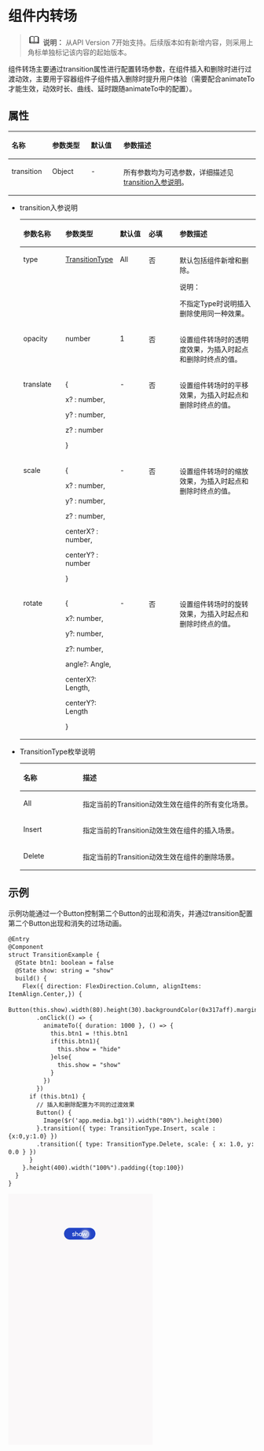 # 组件内转场<a name="ZH-CN_TOPIC_0000001237715077"></a>

>![](../../public_sys-resources/icon-note.gif) **说明：** 
>从API Version 7开始支持。后续版本如有新增内容，则采用上角标单独标记该内容的起始版本。

组件转场主要通过transition属性进行配置转场参数，在组件插入和删除时进行过渡动效，主要用于容器组件子组件插入删除时提升用户体验（需要配合animateTo才能生效，动效时长、曲线、延时跟随animateTo中的配置）。

## 属性<a name="section96162324014"></a>

<table><thead align="left"><tr><th class="cellrowborder" valign="top" width="16.36%" id="mcps1.1.5.1.1"><p>名称</p>
</th>
<th class="cellrowborder" valign="top" width="15.64%" id="mcps1.1.5.1.2"><p>参数类型</p>
</th>
<th class="cellrowborder" valign="top" width="13.200000000000001%" id="mcps1.1.5.1.3"><p>默认值</p>
</th>
<th class="cellrowborder" valign="top" width="54.800000000000004%" id="mcps1.1.5.1.4"><p>参数描述</p>
</th>
</tr>
</thead>
<tbody><tr><td class="cellrowborder" valign="top" width="16.36%" headers="mcps1.1.5.1.1 "><p>transition</p>
</td>
<td class="cellrowborder" valign="top" width="15.64%" headers="mcps1.1.5.1.2 "><p>Object</p>
</td>
<td class="cellrowborder" valign="top" width="13.200000000000001%" headers="mcps1.1.5.1.3 "><p>-</p>
</td>
<td class="cellrowborder" valign="top" width="54.800000000000004%" headers="mcps1.1.5.1.4 "><p>所有参数均为可选参数，详细描述见<a href="#li735275511597">transition入参说明</a>。</p>
</td>
</tr>
</tbody>
</table>

-   <a name="li735275511597"></a>transition入参说明

    <table><thead align="left"><tr><th class="cellrowborder" valign="top" width="18.11%" id="mcps1.1.6.1.1"><p>参数名称</p>
    </th>
    <th class="cellrowborder" valign="top" width="19.830000000000002%" id="mcps1.1.6.1.2"><p>参数类型</p>
    </th>
    <th class="cellrowborder" valign="top" width="12.690000000000001%" id="mcps1.1.6.1.3"><p>默认值</p>
    </th>
    <th class="cellrowborder" valign="top" width="13.68%" id="mcps1.1.6.1.4"><p>必填</p>
    </th>
    <th class="cellrowborder" valign="top" width="35.69%" id="mcps1.1.6.1.5"><p>参数描述</p>
    </th>
    </tr>
    </thead>
    <tbody><tr><td class="cellrowborder" valign="top" width="18.11%" headers="mcps1.1.6.1.1 "><p>type</p>
    </td>
    <td class="cellrowborder" valign="top" width="19.830000000000002%" headers="mcps1.1.6.1.2 "><p><a href="#li15581632802">TransitionType</a></p>
    </td>
    <td class="cellrowborder" valign="top" width="12.690000000000001%" headers="mcps1.1.6.1.3 "><p>All</p>
    </td>
    <td class="cellrowborder" valign="top" width="13.68%" headers="mcps1.1.6.1.4 "><p>否</p>
    </td>
    <td class="cellrowborder" valign="top" width="35.69%" headers="mcps1.1.6.1.5 "><p>默认包括组件新增和删除。</p>
    <div class="note"><span class="notetitle"> 说明： </span><div class="notebody"><p>不指定Type时说明插入删除使用同一种效果。</p>
    </div></div>
    </td>
    </tr>
    <tr><td class="cellrowborder" valign="top" width="18.11%" headers="mcps1.1.6.1.1 "><p>opacity</p>
    </td>
    <td class="cellrowborder" valign="top" width="19.830000000000002%" headers="mcps1.1.6.1.2 "><p>number</p>
    </td>
    <td class="cellrowborder" valign="top" width="12.690000000000001%" headers="mcps1.1.6.1.3 "><p>1</p>
    </td>
    <td class="cellrowborder" valign="top" width="13.68%" headers="mcps1.1.6.1.4 "><p>否</p>
    </td>
    <td class="cellrowborder" valign="top" width="35.69%" headers="mcps1.1.6.1.5 "><p>设置组件转场时的透明度效果，为插入时起点和删除时终点的值。</p>
    </td>
    </tr>
    <tr><td class="cellrowborder" valign="top" width="18.11%" headers="mcps1.1.6.1.1 "><p>translate</p>
    </td>
    <td class="cellrowborder" valign="top" width="19.830000000000002%" headers="mcps1.1.6.1.2 "><p>{</p>
    <p>x? : number,</p>
    <p>y? : number,</p>
    <p>z? : number</p>
    <p>}</p>
    </td>
    <td class="cellrowborder" valign="top" width="12.690000000000001%" headers="mcps1.1.6.1.3 "><p>-</p>
    </td>
    <td class="cellrowborder" valign="top" width="13.68%" headers="mcps1.1.6.1.4 "><p>否</p>
    </td>
    <td class="cellrowborder" valign="top" width="35.69%" headers="mcps1.1.6.1.5 "><p>设置组件转场时的平移效果，为插入时起点和删除时终点的值。</p>
    </td>
    </tr>
    <tr><td class="cellrowborder" valign="top" width="18.11%" headers="mcps1.1.6.1.1 "><p>scale</p>
    </td>
    <td class="cellrowborder" valign="top" width="19.830000000000002%" headers="mcps1.1.6.1.2 "><p>{</p>
    <p>x? : number,</p>
    <p>y? : number,</p>
    <p>z? : number,</p>
    <p>centerX? : number,</p>
    <p>centerY? : number</p>
    <p>}</p>
    </td>
    <td class="cellrowborder" valign="top" width="12.690000000000001%" headers="mcps1.1.6.1.3 "><p>-</p>
    </td>
    <td class="cellrowborder" valign="top" width="13.68%" headers="mcps1.1.6.1.4 "><p>否</p>
    </td>
    <td class="cellrowborder" valign="top" width="35.69%" headers="mcps1.1.6.1.5 "><p>设置组件转场时的缩放效果，为插入时起点和删除时终点的值。</p>
    </td>
    </tr>
    <tr><td class="cellrowborder" valign="top" width="18.11%" headers="mcps1.1.6.1.1 "><p>rotate</p>
    </td>
    <td class="cellrowborder" valign="top" width="19.830000000000002%" headers="mcps1.1.6.1.2 "><p>{</p>
    <p>x?: number,</p>
    <p>y?: number,</p>
    <p>z?: number,</p>
    <p>angle?: Angle,</p>
    <p>centerX?: Length,</p>
    <p>centerY?: Length</p>
    <p>}</p>
    </td>
    <td class="cellrowborder" valign="top" width="12.690000000000001%" headers="mcps1.1.6.1.3 "><p>-</p>
    </td>
    <td class="cellrowborder" valign="top" width="13.68%" headers="mcps1.1.6.1.4 "><p>否</p>
    </td>
    <td class="cellrowborder" valign="top" width="35.69%" headers="mcps1.1.6.1.5 "><p>设置组件转场时的旋转效果，为插入时起点和删除时终点的值。</p>
    </td>
    </tr>
    </tbody>
    </table>


-   <a name="li15581632802"></a>TransitionType枚举说明

    <table><thead align="left"><tr><th class="cellrowborder" valign="top" width="25.2%" id="mcps1.1.3.1.1"><p>名称</p>
    </th>
    <th class="cellrowborder" valign="top" width="74.8%" id="mcps1.1.3.1.2"><p>描述</p>
    </th>
    </tr>
    </thead>
    <tbody><tr><td class="cellrowborder" valign="top" width="25.2%" headers="mcps1.1.3.1.1 "><p>All</p>
    </td>
    <td class="cellrowborder" valign="top" width="74.8%" headers="mcps1.1.3.1.2 "><p>指定当前的Transition动效生效在组件的所有变化场景。</p>
    </td>
    </tr>
    <tr><td class="cellrowborder" valign="top" width="25.2%" headers="mcps1.1.3.1.1 "><p>Insert</p>
    </td>
    <td class="cellrowborder" valign="top" width="74.8%" headers="mcps1.1.3.1.2 "><p>指定当前的Transition动效生效在组件的插入场景。</p>
    </td>
    </tr>
    <tr><td class="cellrowborder" valign="top" width="25.2%" headers="mcps1.1.3.1.1 "><p>Delete</p>
    </td>
    <td class="cellrowborder" valign="top" width="74.8%" headers="mcps1.1.3.1.2 "><p>指定当前的Transition动效生效在组件的删除场景。</p>
    </td>
    </tr>
    </tbody>
    </table>


## 示例<a name="section1137330124017"></a>

示例功能通过一个Button控制第二个Button的出现和消失，并通过transition配置第二个Button出现和消失的过场动画。

```
@Entry
@Component
struct TransitionExample {
  @State btn1: boolean = false
  @State show: string = "show"
  build() {
    Flex({ direction: FlexDirection.Column, alignItems: ItemAlign.Center,}) {
      Button(this.show).width(80).height(30).backgroundColor(0x317aff).margin({bottom:50})
        .onClick(() => {
          animateTo({ duration: 1000 }, () => {
            this.btn1 = !this.btn1
            if(this.btn1){
              this.show = "hide"
            }else{
              this.show = "show"
            }
          })
        })
      if (this.btn1) {
        // 插入和删除配置为不同的过渡效果
        Button() {
          Image($r('app.media.bg1')).width("80%").height(300)
        }.transition({ type: TransitionType.Insert, scale : {x:0,y:1.0} })
        .transition({ type: TransitionType.Delete, scale: { x: 1.0, y: 0.0 } })
      }
    }.height(400).width("100%").padding({top:100})
  }
}
```

![](figures/Transition.gif)

